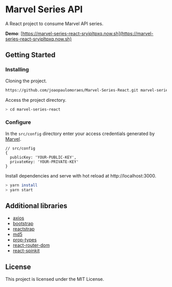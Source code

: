 # Marvel Series API

A React project to consume Marvel API series.

**Demo**: [https://marvel-series-react-sryipltpxq.now.sh](https://marvel-series-react-sryipltpxq.now.sh) 

## Getting Started

### Installing

Cloning the project.
```bash
https://github.com/joaopaulomoraes/Marvel-Series-React.git marvel-series-react
```

Access the project directory.
```bash
> cd marvel-series-react
```

### Configure
In the `src/config` directory enter your access credentials generated by [Marvel](https://developer.marvel.com/).
```
// src/config
{
  publicKey: 'YOUR-PUBLIC-KEY',
  privateKey: 'YOUR-PRIVATE-KEY'
}
```

Install dependencies and serve with hot reload at http://localhost:3000.
```bash
> yarn install
> yarn start
```

## Additional libraries
- [axios](https://github.com/axios/axios)
- [bootstrap](https://github.com/twbs/bootstrap)
- [reactstrap](https://github.com/reactstrap/reactstrap)
- [md5](https://github.com/pvorb/node-md5)
- [prop-types](https://github.com/facebook/prop-types)
- [react-router-dom](https://github.com/ReactTraining/react-router/tree/master/packages/react-router-dom)
- [react-spinkit](https://github.com/KyleAMathews/react-spinkit)

## License

This project is licensed under the MIT License.
